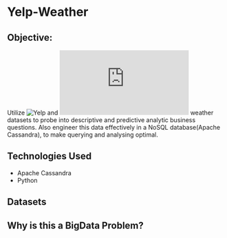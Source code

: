 # Yelp-Weather

## Objective: 

Utilize ![Yelp](https://www.yelp.com/dataset/documentation/main) and ![NOAA](https://www1.ncdc.noaa.gov/pub/data/cdo/documentation/GHCND_documentation.pdf) weather datasets to probe into descriptive and predictive analytic business questions. Also engineer this data effectively in a NoSQL database(Apache Cassandra), to make querying and analysing optimal.

## Technologies Used

- Apache Cassandra
- Python

## Datasets



## Why is this a BigData Problem?



